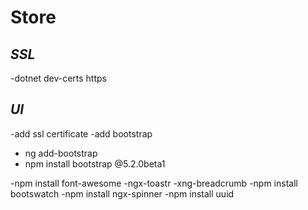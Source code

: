 # Store

## *SSL*
-dotnet dev-certs https


## *UI*
-add ssl certificate
-add bootstrap
   * ng add-bootstrap
   * npm install bootstrap @5.2.0beta1
   
-npm install font-awesome
-ngx-toastr
-xng-breadcrumb
-npm install bootswatch
-npm install ngx-spinner
-npm install uuid
